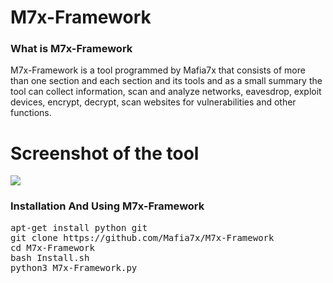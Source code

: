 # M7x-Framework

<h3>What is M7x-Framework</h3>
M7x-Framework is a tool programmed by Mafia7x that consists of more than one section and each section and its tools and as a small summary the tool can collect information, scan and analyze networks, eavesdrop, exploit devices, encrypt, decrypt, scan websites for vulnerabilities and other functions.

# Screenshot of the tool
<img src="https://d.top4top.io/p_2018djwdc1.jpg">

<h3>Installation And Using M7x-Framework</h3>
<div class="highlight highlight-source-shell position-relative" data-snippet-clipboard-copy-content="apt-get install python git
git clone https://github.com/Mafia7x/M7x-Framework
cd M7x-Framework
bash Install.sh
python3 M7x-Framework.py"><pre>apt-get install python git
git clone https://github.com/Mafia7x/M7x-Framework
<span class="pl-c1">cd</span> M7x-Framework
bash Install.sh
python3 M7x-Framework.py</pre></div>
